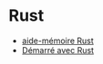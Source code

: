 
# Rust

- [aide-mémoire Rust](https://cheats.rs/)
- [Démarré avec Rust](https://www.rust-lang.org/learn/get-started)
